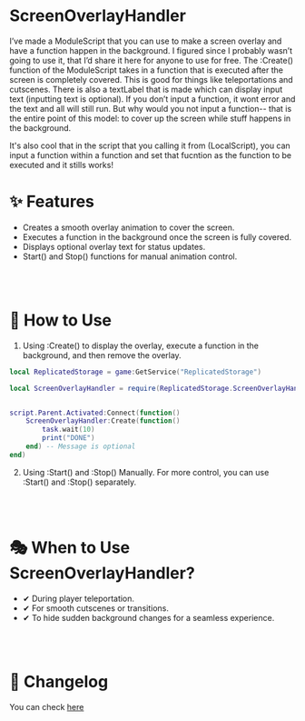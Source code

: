 # ScreenOverlayHandler

I’ve made a ModuleScript that you can use to make a screen overlay and have a function happen in the background. I figured since I probably wasn’t going to use it, that I’d share it here for anyone to use for free. The :Create() function of the ModuleScript takes in a function that is executed after the screen is completely covered. This is good for things like teleportations and cutscenes. There is also a textLabel that is made which can display input text (inputting text is optional). If you don’t input a function, it wont error and the text and all will still run. But why would you not input a function-- that is the entire point of this model: to cover up the screen while stuff happens in the background.

It's also cool that in the script that you calling it from (LocalScript), you can input a function within a function and set that fucntion as the function to be executed and it stills works! 


# ✨ Features
- Creates a smooth overlay animation to cover the screen.
- Executes a function in the background once the screen is fully covered.
- Displays optional overlay text for status updates.
- Start() and Stop() functions for manual animation control.

<br />
<br />

# 🔧 How to Use
1. Using :Create() to display the overlay, execute a function in the background, and then remove the overlay.
```lua
local ReplicatedStorage = game:GetService("ReplicatedStorage")

local ScreenOverlayHandler = require(ReplicatedStorage.ScreenOverlayHandler)


script.Parent.Activated:Connect(function()
	ScreenOverlayHandler:Create(function()
		task.wait(10)
		print("DONE")
	end) -- Message is optional
end)
```

2. Using :Start() and :Stop() Manually. For more control, you can use :Start() and :Stop() separately.

<br />
<br />

# 🎭 When to Use ScreenOverlayHandler?
- ✔ During player teleportation.
- ✔ For smooth cutscenes or transitions.
- ✔ To hide sudden background changes for a seamless experience.

<br />
<br />

# 📝 Changelog
You can check [here](/Changelog.md)